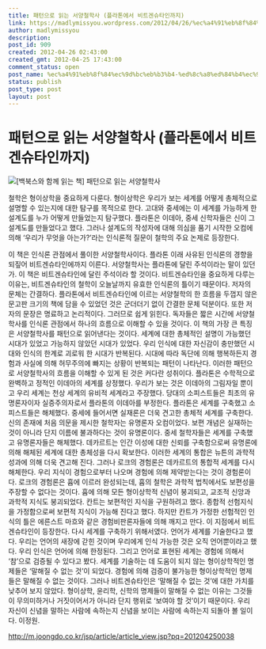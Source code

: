```yaml
---
title: 패턴으로 읽는 서양철학사 (플라톤에서 비트겐슈타인까지)
link: https://madlymissyou.wordpress.com/2012/04/26/%ec%a4%91%eb%8f%84%ec%9d%bc%eb%b3%b4-%ed%8c%a8%ed%84%b4%ec%9c%bc%eb%a1%9c-%ec%9d%bd%eb%8a%94-%ec%84%9c%ec%96%91%ec%b2%a0%ed%95%99%ec%82%ac-%ed%94%8c%eb%9d%bc%ed%86%a4%ec%97%90%ec%84%9c-%eb%b9%84/
author: madlymissyou
description: 
post_id: 909
created: 2012-04-26 02:43:00
created_gmt: 2012-04-25 17:43:00
comment_status: open
post_name: %ec%a4%91%eb%8f%84%ec%9d%bc%eb%b3%b4-%ed%8c%a8%ed%84%b4%ec%9c%bc%eb%a1%9c-%ec%9d%bd%eb%8a%94-%ec%84%9c%ec%96%91%ec%b2%a0%ed%95%99%ec%82%ac-%ed%94%8c%eb%9d%bc%ed%86%a4%ec%97%90%ec%84%9c-%eb%b9%84
status: publish
post_type: post
layout: post
---
```


# 패턴으로 읽는 서양철학사 (플라톤에서 비트겐슈타인까지)

![\[백북스와 함께 읽는 책\] 패턴으로 읽는 서양철학사](https://madlymissyou.files.wordpress.com/2015/01/ebb0b1ebb681ec8aa4ec9980-ed95a8eabb98-ec9dbdeb8a94-ecb185-ed8ca8ed84b4ec9cbceba19c-ec9dbdeb8a94-ec849cec9691ecb2a0ed9599ec82ac.jpg?w=429)

철학은 형이상학을 중요하게 다룬다. 형이상학은 우리가 보는 세계를 어떻게 총체적으로 설명할 수 있는지에 대한 탐구를 목적으로 한다. 고대와 중세에는 이 세계를 가능하게 한 설계도를 누가 어떻게 만들었는지 탐구했다. 플라톤은 이데아, 중세 신학자들은 신이 그 설계도를 만들었다고 했다. 그러나 설계도의 작성자에 대해 의심을 품기 시작한 오컴에 의해 ‘우리가 무엇을 아는가?’라는 인식론적 질문이 철학의 주요 논제로 등장한다.

이 책은 인식론 관점에서 풀이한 서양철학사이다. 플라톤 이래 사유된 인식론의 경향을 되짚어 비트겐슈타인에까지 이른다. 서양철학사는 플라톤에 달린 주석이라는 말이 있던가. 이 책은 비트겐슈타인에 달린 주석이라 할 것이다. 비트겐슈타인을 중요하게 다루는 이유는, 비트겐슈타인의 철학이 오늘날까지 유효한 인식론의 틀이기 때문이다. 저자의 문체는 간결하다. 플라톤에서 비트겐슈타인에 이르는 서양철학의 한 흐름을 두껍지 않은 문고판 크기의 책에 담을 수 있었던 것은 군더더기 없이 간결한 문체 덕분이다. 또한 저자의 문장은 명료하고 논리적이다. 그러므로 쉽게 읽힌다. 독자들은 짧은 시간에 서양철학사를 인식론 관점에서 하나의 흐름으로 이해할 수 있을 것이다. 이 책의 가장 큰 특징은 서양철학사를 패턴으로 읽어낸다는 것이다. 세계에 대한 총체적인 설명이 가능했던 시대가 있었고 가능하지 않았던 시대가 있었다. 우리 인식에 대한 자신감이 충만했던 시대와 인식의 한계로 괴로워 한 시대가 반복된다. 시대에 따라 독단에 의해 행복하든지 경험과 사실에 의해 허무주의에 빠지는 상황이 반복되는 패턴이 나타난다. 이러한 패턴으로 서양철학사의 흐름을 이해할 수 있게 된 것은 커다란 성취이다. 플라톤은 수학적으로 완벽하고 정적인 이데아의 세계를 상정했다. 우리가 보는 것은 이데아의 그림자일 뿐이고 우리 세계는 천상 세계의 유비적 세계라고 주장했다. 당대의 소피스트들은 최초의 유명론자이자 실증주의자로서 플라톤의 이데아를 부정한다. 플라톤은 세계를 구축했고 소피스트들은 해체했다. 중세에 들어서면 실재론은 더욱 견고한 총체적 세계를 구축한다. 신의 존재에 처음 의문을 제시한 철학자는 유명론자 오컴이었다. 보편 개념은 실재하는 것이 아니라 단지 이름에 불과하다는 것이 유명론이다. 중세 철학자들은 세계를 구축했고 유명론자들은 해체했다. 데카르트는 인간 이성에 대한 신뢰를 구축함으로써 유명론에 의해 해체된 세계에 대한 총체성을 다시 확보한다. 이러한 세계의 통합은 뉴튼의 과학적 성과에 의해 더욱 견고해 진다. 그러나 로크의 경험론은 데카르트의 통합적 세계를 다시 해체한다. 우리 지식이 경험으로부터 나오며 경험에 의해 제약받는다는 것이 경험론이다. 로크의 경험론은 흄에 이르러 완성되는데, 흄의 철학은 과학적 법칙에서도 보편성을 주장할 수 없다는 것이다. 흄에 의해 모든 형이상학적 신념이 붕괴되고, 교조적 신앙과 과학적 지식도 붕괴되었다. 칸트는 보편적인 지식을 구원하려고 했다. 종합적 선험지식을 가정함으로써 보편적 지식이 가능해 진다고 했다. 하지만 칸트가 가정한 선험적인 인식의 틀은 에른스트 마흐와 같은 경험비판론자들에 의해 깨지고 만다. 이 지점에서 비트겐슈타인이 등장한다. 다시 세계를 구축하기 위해서였다. 언어가 세계를 기술한다고 했다. 우리는 언어의 새장에 갇힌 것이며 우리에게 인식 가능한 것은 오직 언어뿐이라고 했다. 우리 인식은 언어에 의해 한정된다. 그리고 언어로 표현된 세계는 경험에 의해서 ‘참’으로 검증될 수 있다고 봤다. 세계를 기술하는 데 도움이 되지 않는 형이상학적인 명제들은 ‘말해질 수 없는 것’이 되었다. 경험에 의해 검증이 불가능한 형이상학적인 명제들은 말해질 수 없는 것이다. 그러나 비트겐슈타인은 ‘말해질 수 없는 것’에 대한 가치를 낮추어 보지 않았다. 형이상학, 윤리학, 신학의 명제들이 말해질 수 없는 이유는 그것들이 무의미하거나 거짓이어서가 아니라 단지 행위로 ‘보여야 할 것’이기 때문이다. 우리 자신이 신념을 말하는 사람에 속하는지 신념을 보이는 사람에 속하는지 되돌아 볼 일이다. 이정원. 

http://m.joongdo.co.kr/jsp/article/article_view.jsp?pq=201204250038
